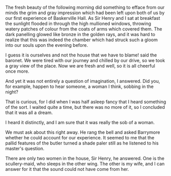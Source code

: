 The fresh beauty of the following morning did something to efface from
our minds the grim and gray impression which had been left upon both of
us by our first experience of Baskerville Hall. As Sir Henry and I sat
at breakfast the sunlight flooded in through the high mullioned windows,
throwing watery patches of colour from the coats of arms which covered
them. The dark panelling glowed like bronze in the golden rays, and it
was hard to realize that this was indeed the chamber which had struck
such a gloom into our souls upon the evening before.

I guess it is ourselves and not the house that we have to blame!
said the baronet. We were tired with our journey and chilled by our
drive, so we took a gray view of the place. Now we are fresh and well,
so it is all cheerful once more.

And yet it was not entirely a question of imagination, I answered.
Did you, for example, happen to hear someone, a woman I think, sobbing
in the night?

That is curious, for I did when I was half asleep fancy that I heard
something of the sort. I waited quite a time, but there was no more of
it, so I concluded that it was all a dream.

I heard it distinctly, and I am sure that it was really the sob of a
woman.

We must ask about this right away. He rang the bell and asked
Barrymore whether he could account for our experience. It seemed to me
that the pallid features of the butler turned a shade paler still as he
listened to his master's question.

There are only two women in the house, Sir Henry, he answered. One
is the scullery-maid, who sleeps in the other wing. The other is my
wife, and I can answer for it that the sound could not have come from
her.
